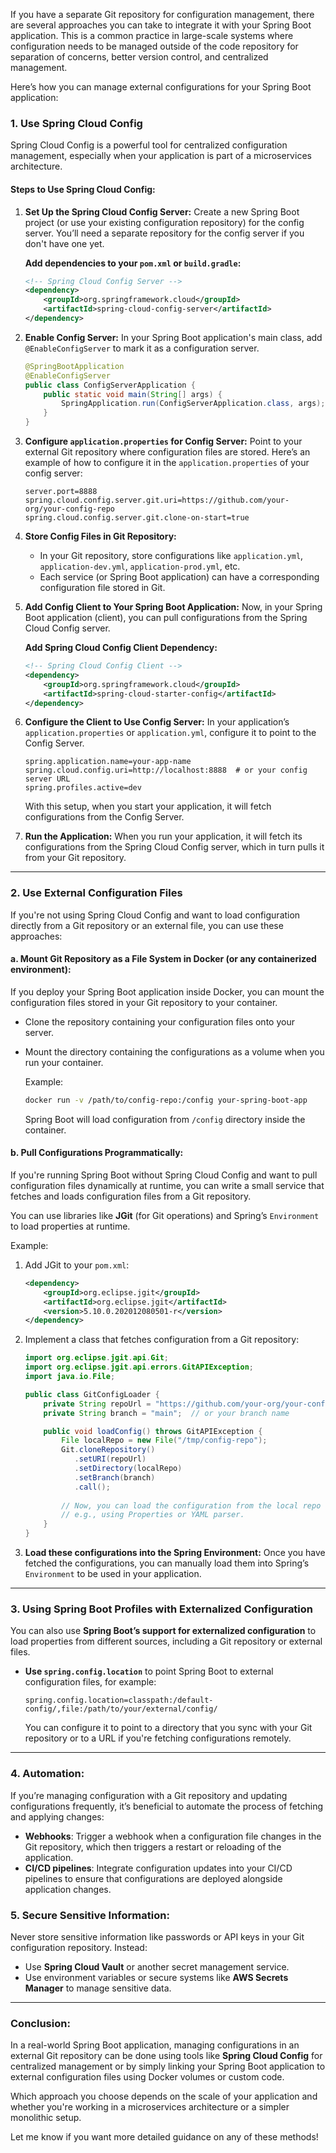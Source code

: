 If you have a separate Git repository for configuration management, there are several approaches you can take to integrate it with your Spring Boot application. This is a common practice in large-scale systems where configuration needs to be managed outside of the code repository for separation of concerns, better version control, and centralized management.

Here’s how you can manage external configurations for your Spring Boot application:

### **1. Use Spring Cloud Config**
Spring Cloud Config is a powerful tool for centralized configuration management, especially when your application is part of a microservices architecture.

#### Steps to Use Spring Cloud Config:

1. **Set Up the Spring Cloud Config Server:**
   Create a new Spring Boot project (or use your existing configuration repository) for the config server. You’ll need a separate repository for the config server if you don't have one yet.

   **Add dependencies to your `pom.xml` or `build.gradle`:**
   ```xml
   <!-- Spring Cloud Config Server -->
   <dependency>
       <groupId>org.springframework.cloud</groupId>
       <artifactId>spring-cloud-config-server</artifactId>
   </dependency>
   ```

2. **Enable Config Server:**
   In your Spring Boot application's main class, add `@EnableConfigServer` to mark it as a configuration server.
   ```java
   @SpringBootApplication
   @EnableConfigServer
   public class ConfigServerApplication {
       public static void main(String[] args) {
           SpringApplication.run(ConfigServerApplication.class, args);
       }
   }
   ```

3. **Configure `application.properties` for Config Server:**
   Point to your external Git repository where configuration files are stored. Here’s an example of how to configure it in the `application.properties` of your config server:
   ```properties
   server.port=8888
   spring.cloud.config.server.git.uri=https://github.com/your-org/your-config-repo
   spring.cloud.config.server.git.clone-on-start=true
   ```

4. **Store Config Files in Git Repository:**
   - In your Git repository, store configurations like `application.yml`, `application-dev.yml`, `application-prod.yml`, etc.
   - Each service (or Spring Boot application) can have a corresponding configuration file stored in Git.
   
5. **Add Config Client to Your Spring Boot Application:**
   Now, in your Spring Boot application (client), you can pull configurations from the Spring Cloud Config server.

   **Add Spring Cloud Config Client Dependency:**
   ```xml
   <!-- Spring Cloud Config Client -->
   <dependency>
       <groupId>org.springframework.cloud</groupId>
       <artifactId>spring-cloud-starter-config</artifactId>
   </dependency>
   ```

6. **Configure the Client to Use Config Server:**
   In your application’s `application.properties` or `application.yml`, configure it to point to the Config Server.
   ```properties
   spring.application.name=your-app-name
   spring.cloud.config.uri=http://localhost:8888  # or your config server URL
   spring.profiles.active=dev
   ```

   With this setup, when you start your application, it will fetch configurations from the Config Server.

7. **Run the Application:**
   When you run your application, it will fetch its configurations from the Spring Cloud Config server, which in turn pulls it from your Git repository.

---

### **2. Use External Configuration Files**
If you're not using Spring Cloud Config and want to load configuration directly from a Git repository or an external file, you can use these approaches:

#### **a. Mount Git Repository as a File System in Docker (or any containerized environment):**
If you deploy your Spring Boot application inside Docker, you can mount the configuration files stored in your Git repository to your container.

- Clone the repository containing your configuration files onto your server.
- Mount the directory containing the configurations as a volume when you run your container.
  
  Example:
  ```bash
  docker run -v /path/to/config-repo:/config your-spring-boot-app
  ```
  Spring Boot will load configuration from `/config` directory inside the container.

#### **b. Pull Configurations Programmatically:**
If you're running Spring Boot without Spring Cloud Config and want to pull configuration files dynamically at runtime, you can write a small service that fetches and loads configuration files from a Git repository.

You can use libraries like **JGit** (for Git operations) and Spring’s `Environment` to load properties at runtime.

Example:
1. Add JGit to your `pom.xml`:
   ```xml
   <dependency>
       <groupId>org.eclipse.jgit</groupId>
       <artifactId>org.eclipse.jgit</artifactId>
       <version>5.10.0.202012080501-r</version>
   </dependency>
   ```

2. Implement a class that fetches configuration from a Git repository:
   ```java
   import org.eclipse.jgit.api.Git;
   import org.eclipse.jgit.api.errors.GitAPIException;
   import java.io.File;
   
   public class GitConfigLoader {
       private String repoUrl = "https://github.com/your-org/your-config-repo.git";
       private String branch = "main";  // or your branch name

       public void loadConfig() throws GitAPIException {
           File localRepo = new File("/tmp/config-repo");
           Git.cloneRepository()
              .setURI(repoUrl)
              .setDirectory(localRepo)
              .setBranch(branch)
              .call();
           
           // Now, you can load the configuration from the local repo directory
           // e.g., using Properties or YAML parser.
       }
   }
   ```

3. **Load these configurations into the Spring Environment:**
   Once you have fetched the configurations, you can manually load them into Spring’s `Environment` to be used in your application.

---

### **3. Using Spring Boot Profiles with Externalized Configuration**
You can also use **Spring Boot’s support for externalized configuration** to load properties from different sources, including a Git repository or external files.

- **Use `spring.config.location`** to point Spring Boot to external configuration files, for example:
  ```properties
  spring.config.location=classpath:/default-config/,file:/path/to/your/external/config/
  ```

  You can configure it to point to a directory that you sync with your Git repository or to a URL if you're fetching configurations remotely.

---

### **4. Automation:**
If you’re managing configuration with a Git repository and updating configurations frequently, it’s beneficial to automate the process of fetching and applying changes:
- **Webhooks**: Trigger a webhook when a configuration file changes in the Git repository, which then triggers a restart or reloading of the application.
- **CI/CD pipelines**: Integrate configuration updates into your CI/CD pipelines to ensure that configurations are deployed alongside application changes.

### **5. Secure Sensitive Information:**
Never store sensitive information like passwords or API keys in your Git configuration repository. Instead:
- Use **Spring Cloud Vault** or another secret management service.
- Use environment variables or secure systems like **AWS Secrets Manager** to manage sensitive data.

---

### **Conclusion:**
In a real-world Spring Boot application, managing configurations in an external Git repository can be done using tools like **Spring Cloud Config** for centralized management or by simply linking your Spring Boot application to external configuration files using Docker volumes or custom code.

Which approach you choose depends on the scale of your application and whether you're working in a microservices architecture or a simpler monolithic setup.

Let me know if you want more detailed guidance on any of these methods!
